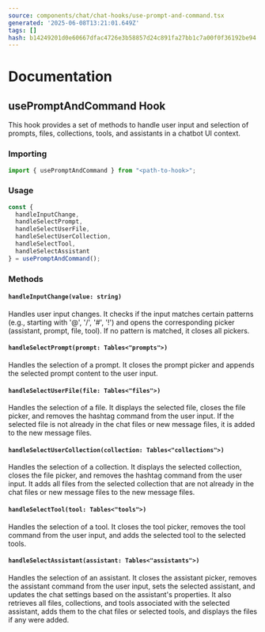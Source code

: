 ```yaml
---
source: components/chat/chat-hooks/use-prompt-and-command.tsx
generated: '2025-06-08T13:21:01.649Z'
tags: []
hash: b14249201d0e60667dfac4726e3b58857d24c891fa27bb1c7a00f0f36192be94
---
```

# Documentation

## usePromptAndCommand Hook

This hook provides a set of methods to handle user input and selection of prompts, files, collections, tools, and assistants in a chatbot UI context.

### Importing

```javascript
import { usePromptAndCommand } from "<path-to-hook>";
```

### Usage

```javascript
const {
  handleInputChange,
  handleSelectPrompt,
  handleSelectUserFile,
  handleSelectUserCollection,
  handleSelectTool,
  handleSelectAssistant
} = usePromptAndCommand();
```

### Methods

#### `handleInputChange(value: string)`

Handles user input changes. It checks if the input matches certain patterns (e.g., starting with '@', '/', '#', '!') and opens the corresponding picker (assistant, prompt, file, tool). If no pattern is matched, it closes all pickers.

#### `handleSelectPrompt(prompt: Tables<"prompts">)`

Handles the selection of a prompt. It closes the prompt picker and appends the selected prompt content to the user input.

#### `handleSelectUserFile(file: Tables<"files">)`

Handles the selection of a file. It displays the selected file, closes the file picker, and removes the hashtag command from the user input. If the selected file is not already in the chat files or new message files, it is added to the new message files.

#### `handleSelectUserCollection(collection: Tables<"collections">)`

Handles the selection of a collection. It displays the selected collection, closes the file picker, and removes the hashtag command from the user input. It adds all files from the selected collection that are not already in the chat files or new message files to the new message files.

#### `handleSelectTool(tool: Tables<"tools">)`

Handles the selection of a tool. It closes the tool picker, removes the tool command from the user input, and adds the selected tool to the selected tools.

#### `handleSelectAssistant(assistant: Tables<"assistants">)`

Handles the selection of an assistant. It closes the assistant picker, removes the assistant command from the user input, sets the selected assistant, and updates the chat settings based on the assistant's properties. It also retrieves all files, collections, and tools associated with the selected assistant, adds them to the chat files or selected tools, and displays the files if any were added.
